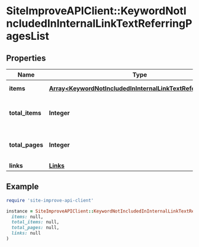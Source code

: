 # SiteImproveAPIClient::KeywordNotIncludedInInternalLinkTextReferringPagesList

## Properties

| Name | Type | Description | Notes |
| ---- | ---- | ----------- | ----- |
| **items** | [**Array&lt;KeywordNotIncludedInInternalLinkTextReferringPages&gt;**](KeywordNotIncludedInInternalLinkTextReferringPages.md) | Set of items. |  |
| **total_items** | **Integer** | Total number of items in result set. |  |
| **total_pages** | **Integer** | Total number of pages in result set. |  |
| **links** | [**Links**](Links.md) |  | [optional] |

## Example

```ruby
require 'site-improve-api-client'

instance = SiteImproveAPIClient::KeywordNotIncludedInInternalLinkTextReferringPagesList.new(
  items: null,
  total_items: null,
  total_pages: null,
  links: null
)
```

